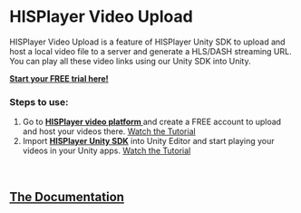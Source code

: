 # HISPlayer Video Upload

HISPlayer Video Upload is a feature of HISPlayer Unity SDK to upload and host a local video file to a server and generate a HLS/DASH streaming URL. You can play all these video links using our Unity SDK into Unity. 

<p>

**[Start your FREE trial here!](https://hisplayer.com/unity-asset-store-saas-registration/)**



### Steps to use:

1. Go to **[HISPlayer video platform ](https://dashboard.hisplayer.com/signup)** and create a FREE account to upload and host your videos there. [Watch the Tutorial](https://www.youtube.com/watch?v=awfN0zz-8zQ)
2. Import **[HISPlayer Unity SDK](https://hisplayer.com/unity-player-sdk/)** into Unity Editor and start playing your videos in your Unity apps. [Watch the Tutorial](https://www.youtube.com/watch?v=POzM5U31tzc)

<br>

## [The Documentation](https://hisplayer.github.io/UnityVideoUpload/#/)


<br>

